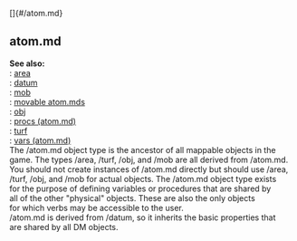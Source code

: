 []{#/atom.md}    
## atom.md    
**See also:**    
:   [area](/area)    
:   [datum](/datum)    
:   [mob](/mob)    
:   [movable atom.mds](/atom.md/movable)    
:   [obj](/obj)    
:   [procs (atom.md)](/atom.md/proc)    
:   [turf](/turf)    
:   [vars (atom.md)](/atom.md/var)    
The /atom.md object type is the ancestor of all mappable objects in the    
game. The types /area, /turf, /obj, and /mob are all derived from /atom.md.    
You should not create instances of /atom.md directly but should use /area,    
/turf, /obj, and /mob for actual objects. The /atom.md object type exists    
for the purpose of defining variables or procedures that are shared by    
all of the other \"physical\" objects. These are also the only objects    
for which verbs may be accessible to the user.    
/atom.md is derived from /datum, so it inherits the basic properties that    
are shared by all DM objects.  